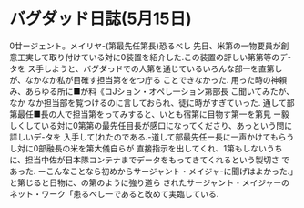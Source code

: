 # バグダッド日誌(5月15日)

0廿ージェント。メイリヤ-(第最先任第長)恐るべし
先日、米第の一物要員が創意工実して取り付けている対に0装置を紹介した.この装置の評しい第第等のデ-タを
ス手しようと、バグダっドでの人第を通じているいろんな部一を直第しが、なかなか私が目確す担当第ををつ庁る
ことできなかった.
用った時の神頼み、あらゆる所に■が料《コJション・オペし一ション第部長
こ聞いてみたが、なか
なか担当部を覧つけるのに言しておられ、徒に時がすぎていった.
通して部第最任■長の人で担当第をってみすると、いとも宿第に目物す第一を第見
ー毅しくしている対に0第第の最先任目長が感口になってくださり、あっという問に詳しいデ-タを
入手して(れたのである.-道して部最先任ー長に一声かけてもらうし対に0部融長の米を第大儀自らが
直接指示を出してくれ、1第もしないうちに、担当中佐が日本隊コンテナまでデータをもってきてくれるという製切さ
であった.
ーこんなことなら初めからサージャント・メイジャ-に聞げはよかった.」と第じると日物に、の第のように強り道ら
されたサージャント・メイジャーのネット・ワーク「患るべし一であると改めて実臨している.
